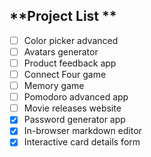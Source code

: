 ## **Project List **

- [ ] Color picker advanced
- [ ] Avatars generator
- [ ] Product feedback app
- [ ] Connect Four game
- [ ] Memory game
- [ ] Pomodoro advanced app
- [ ] Movie releases website
- [x] Password generator app
- [x] In-browser markdown editor
- [x] Interactive card details form
